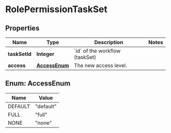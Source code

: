

# RolePermissionTaskSet

## Properties

Name | Type | Description | Notes
------------ | ------------- | ------------- | -------------
**taskSetId** | **Integer** | &#x60;id&#x60; of the workflow (taskSet) | 
**access** | [**AccessEnum**](#AccessEnum) | The new access level. | 



## Enum: AccessEnum

Name | Value
---- | -----
DEFAULT | &quot;default&quot;
FULL | &quot;full&quot;
NONE | &quot;none&quot;



